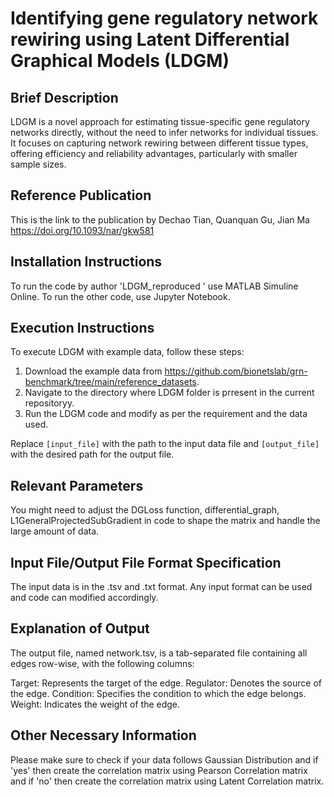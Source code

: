 # Identifying gene regulatory network rewiring using Latent Differential Graphical Models (LDGM)

## Brief Description
LDGM is a novel approach for estimating tissue-specific gene regulatory networks directly, without the need to infer networks for individual tissues. It focuses on capturing network rewiring between different tissue types, offering efficiency and reliability advantages, particularly with smaller sample sizes.

## Reference Publication
This is the link to the publication by Dechao Tian, Quanquan Gu, Jian Ma https://doi.org/10.1093/nar/gkw581

## Installation Instructions
To run the code by author 'LDGM_reproduced ' use MATLAB Simuline Online. To run the other code, use Jupyter Notebook.  

## Execution Instructions
To execute LDGM with example data, follow these steps:

1. Download the example data from https://github.com/bionetslab/grn-benchmark/tree/main/reference_datasets.
2. Navigate to the directory where LDGM folder is prresent in the current repositoryy.
3. Run the LDGM code and modify as per the requirement and the data used.

Replace `[input_file]` with the path to the input data file and `[output_file]` with the desired path for the output file.

## Relevant Parameters
You might need to adjust the DGLoss function, differential_graph, L1GeneralProjectedSubGradient in code to shape the matrix and handle the large amount of data. 

## Input File/Output File Format Specification
The input data is in the .tsv and .txt format. Any input format can be used and code can modified accordingly.

## Explanation of Output
The output file, named network.tsv, is a tab-separated file containing all edges row-wise, with the following columns:

Target: Represents the target of the edge.
Regulator: Denotes the source of the edge.
Condition: Specifies the condition to which the edge belongs.
Weight: Indicates the weight of the edge.

## Other Necessary Information
Please make sure to check if your data follows Gaussian Distribution and if 'yes' then create the correlation matrix using Pearson Correlation matrix and if 'no' then create the correlation matrix using Latent Correlation matrix. 
